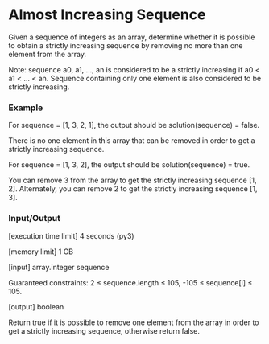 # Almost Increasing Sequence

Given a sequence of integers as an array, determine whether it is possible to obtain a strictly increasing sequence by removing no more than one element from the array.

Note: sequence a0, a1, ..., an is considered to be a strictly increasing if a0 < a1 < ... < an. Sequence containing only one element is also considered to be strictly increasing.

### Example

For sequence = [1, 3, 2, 1], the output should be
solution(sequence) = false.

There is no one element in this array that can be removed in order to get a strictly increasing sequence.

For sequence = [1, 3, 2], the output should be
solution(sequence) = true.

You can remove 3 from the array to get the strictly increasing sequence [1, 2]. Alternately, you can remove 2 to get the strictly increasing sequence [1, 3].

### Input/Output

[execution time limit] 4 seconds (py3)

[memory limit] 1 GB

[input] array.integer sequence

Guaranteed constraints:
2 ≤ sequence.length ≤ 105,
-105 ≤ sequence[i] ≤ 105.

[output] boolean

Return true if it is possible to remove one element from the array in order to get a strictly increasing sequence, otherwise return false.